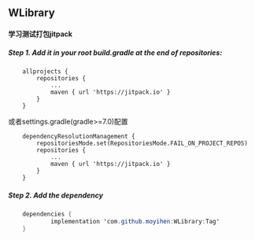 ## WLibrary

#### 学习测试打包jitpack
##### Step 1. Add it in your root build.gradle at the end of repositories:
```
	allprojects {
		repositories {
			...
			maven { url 'https://jitpack.io' }
		}
	}
```
或者settings.gradle(gradle>=7.0)配置
```
    dependencyResolutionManagement {
        repositoriesMode.set(RepositoriesMode.FAIL_ON_PROJECT_REPOS)
        repositories {
            ...
            maven { url 'https://jitpack.io' }
        }
    }
```
    

##### Step 2. Add the dependency
```java
	dependencies {
	        implementation 'com.github.moyihen:WLibrary:Tag'
	}
```